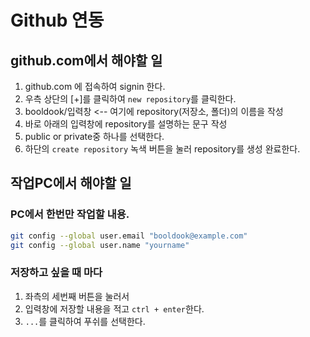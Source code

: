 # Github 연동
## github.com에서 해야할 일
1. github.com 에 접속하여 signin 한다.
2. 우측 상단의 [+]를 클릭하여 `new repository`를 클릭한다.
3. booldook/입력창  <-- 여기에 repository(저장소, 폴더)의 이름을 작성
4. 바로 아래의 입력창에 repository를 설명하는 문구 작성
5. public or private중 하나를 선택한다.
6. 하단의 `create repository` 녹색 버튼을 눌러 repository를 생성 완료한다.

## 작업PC에서 해야할 일
### PC에서 한번만 작업할 내용.
~~~bash
git config --global user.email "booldook@example.com"
git config --global user.name "yourname"
~~~

### 저장하고 싶을 때 마다
1. 좌측의 세번째 버튼을 눌러서
2. 입력창에 저장할 내용을 적고 `ctrl + enter`한다.
3. `...`를 클릭하여 푸쉬를 선택한다.